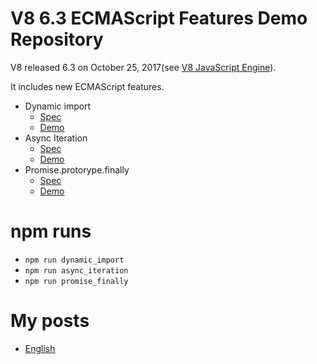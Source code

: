 # V8 6.3 ECMAScript Features Demo Repository

V8 released 6.3 on October 25, 2017(see [V8 JavaScript Engine](https://v8project.blogspot.jp/2017/10/v8-release-63.html)).

It includes new ECMAScript features.
- Dynamic import
  - [Spec](https://tc39.github.io/proposal-dynamic-import/)
  - [Demo](https://shisama.github.io/v8-6.3-es-features/demo/dynamic_import.html)
- Async Iteration
  - [Spec](https://tc39.github.io/proposal-async-iteration/)
  - [Demo](https://shisama.github.io/v8-6.3-es-features/demo/async_iteration.html)
- Promise.protorype.finally
  - [Spec](https://tc39.github.io/proposal-promise-finally/)
  - [Demo](https://shisama.github.io/v8-6.3-es-features/demo/promise_finally.html)

# npm runs
- `npm run dynamic_import`
- `npm run async_iteration`
- `npm run promise_finally`

# My posts
- [English](https://dev.to/shisama/v8-63-shipped-new-ecmascript-features-e3j)

